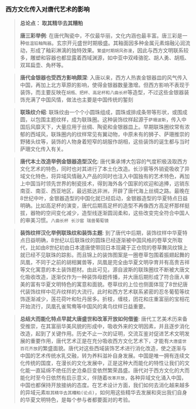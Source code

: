 
### 西方文化传入对唐代艺术的影响
> **总论点： 取其精华去其糟粕**   
>  
> **唐三彩举例**: 在唐代陶瓷中，不仅最华丽，文化内涵也最丰富。唐三彩是一种`低温铅釉陶器`。玄宗开元盛世时期极盛。其釉面因多种金属元素熔融沁润流动，形成了釉彩淋漓的独特效果。`繁盛时期胡风弥漫`，因此与西方文明联系较多，雕塑和容器也都显露着西域渊源，如中亚中双峰骆驼、胡人勇、胡瓶、双耳扁壶、角杯等。    

> **唐代金银器也受西方影响颇深**: 入唐以来，西方人热衷金银器皿的风气传入中国，再加上北方草原的影响，使得金银器数量激增。但西方影响不表现于装饰，而主要反映在`胡瓶、把杯、高足杯和八曲长杯`等造型，不过这些金银器装饰充满了中国风情，做法也主要是中国传统的錾刻    

> **联珠纹介绍**: 联珠纹由一个个小圆珠组成，圆珠或排成条带等形状，或围成圆，以包围主题纹样，成为联珠圈。这种装饰纹样起源于`萨珊波斯`，传入中国后风靡天下，大量应用于丝绸、陶瓷和金银器皿上。早期联珠圈纹常有浓郁的西域风，联珠圈内的纹样常见有翼动物，中原未有的狮子、萨珊推崇的野猪头纹等，装饰的人物身着短窄的胡服作胡相，这些装饰的诞生都与当时萨珊文化传入有关。    

> **唐代本土改造举例金银器造型汉化**: 唐代秉承博大包容的气度积极汲取西方文化艺术的特色，同时也对其进行了本土化改造。长沙窑等外销瓷吸收了异域文化特色，将异域风情融入产品的同时也注入中国独有的艺术特色，再加上中国当时领先世界的制瓷技术，得到海外各个国家的欢迎和追捧，远销东南亚、南亚、西亚地区，最远抵达非洲，开辟了唐代海上丝绸之路。最晚在8世纪中叶，金银器造型的中国化就已经启动，金银器造型的华夏特点日益明确。比如高足杯的演变，唐代后期高足杯的造型不再像西方高足杯那样挺拔，器物的空间变化减少，造型线逐渐圆润柔和，这些改变完全符合中国人的审美习惯。`八曲长杯 长沙窑 瑞兽葡萄镜`    

> **装饰纹样汉化举例联珠纹和装饰主题**: 到了唐代中后期，装饰纹样中华夏特点日益明确，8世纪以后联珠纹的圆珠已经逐渐被中国风格的卷草文所取代，比如由8世纪初由日本遣唐使带回日本现藏于正仓院的卷草舞凤纹锦上就已经不见联珠的踪影。而且锦上的装饰图案是一圈卷草包围着振翅起舞的凤凰，不同于之前的胡相翼兽等，凤凰是完全由华夏文明孕育并有高贵吉祥等文化寓意的本土装饰题材。由此可见，源自波斯的联珠圈纹不断被大唐文化吸收改造，逐渐仅作为一种装饰母题传播，并大唐后期形成了符合唐人审美的富有华夏文明特色的寓意和面貌。卷草纹的上位也侧面体现了8世纪唐代装饰纹样中花卉纹样的大流行。此时和西方艺术联系紧密的忍冬葡萄等纹饰逐渐减少，莲花荷叶和牡丹居多。折枝，缠枝，团花和庄重富丽的宝相花开始流行，凤凰孔雀鸳鸯等中国风的禽鸟纹样日益重要。    

> **总结大而能化特点早就大唐盛世和改革开放如何借鉴**: 唐代工艺美术历来备受推崇，在其富丽华美风貌的形成中，吸收外来的文明因素，并且逐步消化改造，起到了关键作用。历史不止一次的证明，交流互鉴对促进艺术文明发展的重要作用，唐代艺术正是在充分吸收西方文化艺术下，才能有`大唐盛世百花齐放`的繁盛面貌。唐代对这些西域装饰艺术进行消化改造，使之逐渐与中国的艺术传统水乳交融，转为养料滋补自身发展。中国是唯一拥有连续文化传统的国度，在漫长的文化发展中，正是这种大而能化的特性让我们的文化能一直延绵不绝任历史沧桑巨变依然繁荣昌盛。唐代对于西方文化的大而能化时至今日依然有启示意义，伴随着`改革开放`，各种异域文化涌入中国，中国也都保持开放接纳的态度。在艺术设计方面，我们如何去消化越来越多的异域元素`取其精华去其糟粕(论点)`，如何用这些精华去发展和突出我们自身的华夏文明特色，是每个参与者都要面对的考验。





